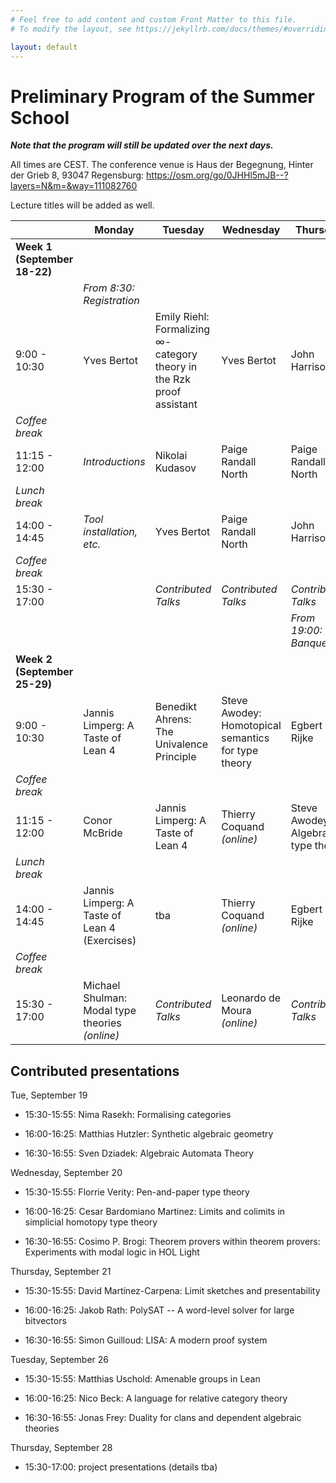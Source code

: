 ```yaml
---
# Feel free to add content and custom Front Matter to this file.
# To modify the layout, see https://jekyllrb.com/docs/themes/#overriding-theme-defaults

layout: default
---
```


# Preliminary Program of the Summer School #

***Note that the program will still be updated over the next days.***

All times are CEST. The conference venue is Haus der Begegnung, Hinter der Grieb 8, 93047 Regensburg: https://osm.org/go/0JHHl5mJB--?layers=N&m=&way=111082760


Lecture titles will be added as well.

|                              | Monday                         | Tuesday             | Wednesday           | Thursday                     | Friday              |
|------------------------------|--------------------------------|---------------------|---------------------|------------------------------|---------------------|
| **Week 1 (September 18-22)** |
|                              | *From 8:30:<br> Registration*  | 
| 9:00 - 10:30                 | Yves Bertot                    | Emily Riehl: Formalizing ∞-category theory in the Rzk proof assistant         | Yves Bertot         | John Harrison                | John Harrison       |
| *Coffee break*
| 11:15 - 12:00                | *Introductions*                | Nikolai Kudasov     | Paige Randall North | Paige Randall North | Angeliki Koutsoukou-Argyraki |
| *Lunch break*
| 14:00 - 14:45                | *Tool installation, etc.*                               | Yves Bertot         | Paige Randall North | John Harrison                | Angeliki Koutsoukou-Argyraki |
| *Coffee break*
| 15:30 - 17:00                |                                | *Contributed Talks* | *Contributed Talks* | *Contributed Talks*
|                              |                                |                     |                     | *From 19:00:<br> Banquet*
| **Week 2 (September 25-29)** |
| 9:00 - 10:30                 | Jannis Limperg: A Taste of Lean 4                 | Benedikt Ahrens: The Univalence Principle     | Steve Awodey: Homotopical semantics for type theory                 | Egbert Rijke                 | tba
| *Coffee break*
| 11:15 - 12:00                | Conor McBride                         | Jannis Limperg: A Taste of Lean 4      | Thierry Coquand *(online)*   | Steve Awodey: Algebraic type theory                 | tba
| *Lunch break*
| 14:00 - 14:45                | Jannis Limperg: A Taste of Lean 4 (Exercises)                 | tba                 | Thierry Coquand *(online)*   | Egbert Rijke                 |
| *Coffee break*
| 15:30 - 17:00                | Michael Shulman: Modal type theories *(online)*     | *Contributed Talks* | Leonardo de Moura *(online)* | *Contributed Talks*          |

## Contributed presentations ##

Tue, September 19

* 15:30-15:55: Nima Rasekh:
  Formalising categories

* 16:00-16:25: Matthias Hutzler: 
  Synthetic algebraic geometry

* 16:30-16:55: Sven Dziadek:
  Algebraic Automata Theory

Wednesday, September 20

* 15:30-15:55: Florrie Verity: 
  Pen-and-paper type theory

* 16:00-16:25: Cesar Bardomiano Martinez: 
  Limits and colimits in simplicial homotopy type theory

* 16:30-16:55: Cosimo P. Brogi: 
  Theorem provers within theorem provers: Experiments with modal logic in HOL Light

Thursday, September 21

* 15:30-15:55: David Martínez-Carpena:
  Limit sketches and presentability

* 16:00-16:25: Jakob Rath:
  PolySAT -- A word-level solver for large bitvectors

* 16:30-16:55: Simon Guilloud:
  LISA: A modern proof system

Tuesday, September 26

* 15:30-15:55: Matthias Uschold:
  Amenable groups in Lean

* 16:00-16:25: Nico Beck: 
  A language for relative category theory

* 16:30-16:55: Jonas Frey: 
  Duality for clans and dependent algebraic theories

Thursday, September 28

* 15:30-17:00: project presentations (details tba)
